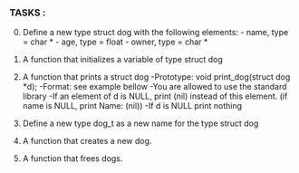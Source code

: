 ### TASKS :

0. Define a new type struct dog with the following elements:
        - name, type = char *
        - age, type = float
        - owner, type = char *

1. A function that initializes a variable of type struct dog

2. A function that prints a struct dog
-Prototype: void print_dog(struct dog *d);
-Format: see example bellow
-You are allowed to use the standard library
-If an element of d is NULL, print (nil) instead of this element. (if name is NULL, print Name: (nil))
        -If d is NULL print nothing
3. Define a new type dog_t as a new name for the type struct dog

4. A  function that creates a new dog.

5. A function that frees dogs.


